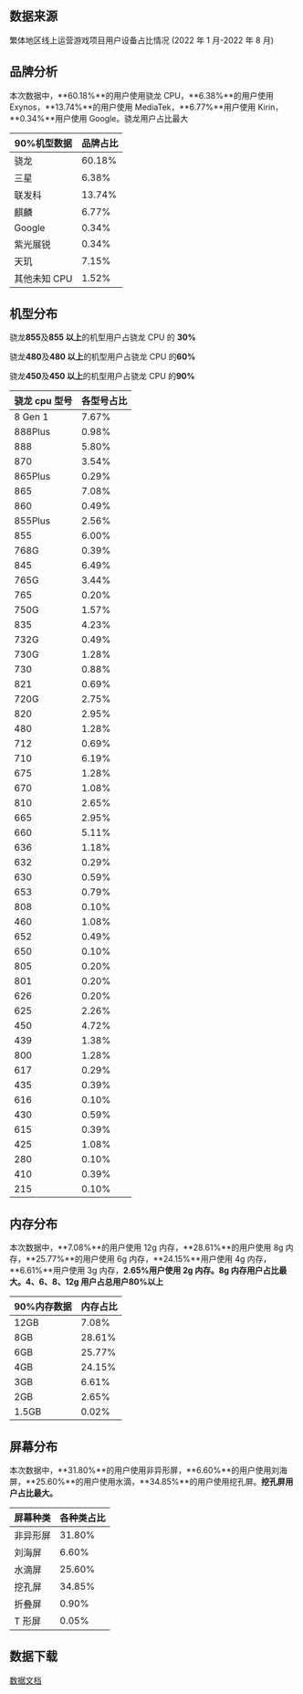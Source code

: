 ## 数据来源 ​

繁体地区线上运营游戏项目用户设备占比情况
(2022 年 1 月-2022 年 8 月)

## 品牌分析

本次数据中，**60.18%**的用户使用骁龙 CPU，**6.38%**的用户使用 Exynos，**13.74%**的用户使用 MediaTek，**6.77%**用户使用 Kirin，**0.34%**用户使用 Google。骁龙用户占比最大

| 90%机型数据  | 品牌占比 |
| ------------ | -------- |
| 骁龙         | 60.18%   |
| 三星         | 6.38%    |
| 联发科       | 13.74%   |
| 麒麟         | 6.77%    |
| Google       | 0.34%    |
| 紫光展锐     | 0.34%    |
| 天玑         | 7.15%    |
| 其他未知 CPU | 1.52%    |

## 机型分布 ​

骁龙**855**及**855 以上**的机型用户占骁龙 CPU 的 **30%**

骁龙**480**及**480 以上**的机型用户占骁龙 CPU 的**60%**

骁龙**450**及**450 以上**的机型用户占骁龙 CPU 的**90%**

| 骁龙 cpu 型号 | 各型号占比 |
| ------------- | ---------- |
| 8 Gen 1       | 7.67%      |
| 888Plus       | 0.98%      |
| 888           | 5.80%      |
| 870           | 3.54%      |
| 865Plus       | 0.29%      |
| 865           | 7.08%      |
| 860           | 0.49%      |
| 855Plus       | 2.56%      |
| 855           | 6.00%      |
| 768G          | 0.39%      |
| 845           | 6.49%      |
| 765G          | 3.44%      |
| 765           | 0.20%      |
| 750G          | 1.57%      |
| 835           | 4.23%      |
| 732G          | 0.49%      |
| 730G          | 1.28%      |
| 730           | 0.88%      |
| 821           | 0.69%      |
| 720G          | 2.75%      |
| 820           | 2.95%      |
| 480           | 1.28%      |
| 712           | 0.69%      |
| 710           | 6.19%      |
| 675           | 1.28%      |
| 670           | 1.08%      |
| 810           | 2.65%      |
| 665           | 2.95%      |
| 660           | 5.11%      |
| 636           | 1.18%      |
| 632           | 0.29%      |
| 630           | 0.59%      |
| 653           | 0.79%      |
| 808           | 0.10%      |
| 460           | 1.08%      |
| 652           | 0.49%      |
| 650           | 0.10%      |
| 805           | 0.20%      |
| 801           | 0.20%      |
| 626           | 0.20%      |
| 625           | 2.26%      |
| 450           | 4.72%      |
| 439           | 1.38%      |
| 800           | 1.28%      |
| 617           | 0.29%      |
| 435           | 0.39%      |
| 616           | 0.10%      |
| 430           | 0.59%      |
| 615           | 0.39%      |
| 425           | 1.08%      |
| 280           | 0.10%      |
| 410           | 0.39%      |
| 215           | 0.10%      |

## 内存分布[​](https://qaq.com/docs/help/services/client/perfdragon/地区设备数据分析/繁体机型分析#内存分布)

本次数据中，**7.08%**的用户使用 12g 内存，**28.61%**的用户使用 8g 内存，**25.77%**的用户使用 6g 内存，**24.15%**用户使用 4g 内存，**6.61%**用户使用 3g 内存，**2.65%**用户使用 2g 内存。**8g 内存用户占比最大**。4、6、8、12g 用户占总用户**80%以上**

| 90%内存数据 | 内存占比 |
| ----------- | -------- |
| 12GB        | 7.08%    |
| 8GB         | 28.61%   |
| 6GB         | 25.77%   |
| 4GB         | 24.15%   |
| 3GB         | 6.61%    |
| 2GB         | 2.65%    |
| 1.5GB       | 0.02%    |

## 屏幕分布

本次数据中，**31.80%**的用户使用非异形屏，**6.60%**的用户使用刘海屏，**25.60%**的用户使用水滴，**34.85%**的用户使用挖孔屏。**挖孔屏用户占比最大。**

| 屏幕种类 | 各种类占比 |
| -------- | ---------- |
| 非异形屏 | 31.80%     |
| 刘海屏   | 6.60%      |
| 水滴屏   | 25.60%     |
| 挖孔屏   | 34.85%     |
| 折叠屏   | 0.90%      |
| T 形屏   | 0.05%      |

## 数据下载

[数据文档](https://doc.weixin.qq.com/sheet/e3_AfYAJQawADwaJXV07p0ThyO5gy5Pv?scode=ANYAEAdoABEXGimMDIAKMARwbzADg)
